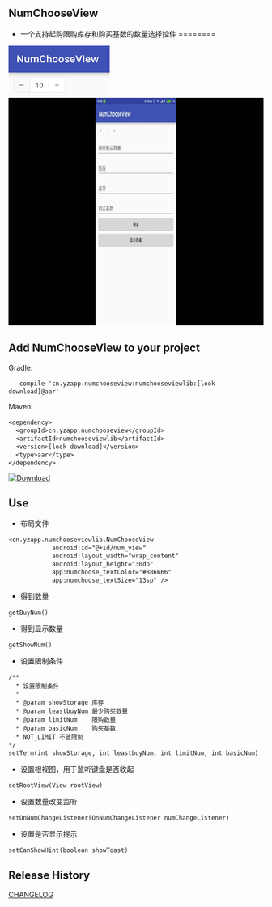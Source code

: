 NumChooseView
----------------------------
* 一个支持起购限购库存和购买基数的数量选择控件
========

<img src="img\img_1.png" width="200" height="100"/>

<img src="img\img_3.gif" width="800" height="450"/>

Add NumChooseView to your project
----------------------------
Gradle:
```
   compile 'cn.yzapp.numchooseview:numchooseviewlib:[look download]@aar'
```

Maven:
```
<dependency>
  <groupId>cn.yzapp.numchooseview</groupId>
  <artifactId>numchooseviewlib</artifactId>
  <version>[look download]</version>
  <type>aar</type>
</dependency>
```
[ ![Download](https://api.bintray.com/packages/nesror/maven/NumChooseView/images/download.svg) ](https://bintray.com/artifact/download/nesror/maven/cn/yzapp/numchooseview/numchooseviewlib/1.6.4/numchooseviewlib-1.6.4.aar)

Use
----------------------------
 * 布局文件
````
<cn.yzapp.numchooseviewlib.NumChooseView
            android:id="@+id/num_view"
            android:layout_width="wrap_content"
            android:layout_height="30dp"
            app:numchoose_textColor="#886666"
            app:numchoose_textSize="13sp" />
````

 * 得到数量
~~~~
getBuyNum()
~~~~

 * 得到显示数量
~~~~
getShowNum()
~~~~

 * 设置限制条件
~~~~
/**
  * 设置限制条件
  *
  * @param showStorage 库存
  * @param leastbuyNum 最少购买数量
  * @param limitNum    限购数量
  * @param basicNum    购买基数
  * NOT_LIMIT 不做限制
*/
setTerm(int showStorage, int leastbuyNum, int limitNum, int basicNum)
~~~~
 * 设置根视图，用于监听键盘是否收起
~~~~
setRootView(View rootView)
~~~~
* 设置数量改变监听
~~~~
setOnNumChangeListener(OnNumChangeListener numChangeListener)
~~~~
 * 设置是否显示提示
~~~~
setCanShowHint(boolean showToast)
~~~~

Release History
------------------------
[CHANGELOG](CHANGELOG.md)
